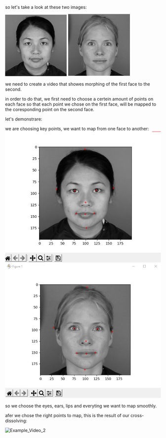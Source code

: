 so let's take a look at these two images:

![](images/image6.jpg)
![](images/image5.jpg)

we need to create a video that showes morphing of the first face to the second.

in order to do that, we first need to choose a certein amount of points on each face so that each point we chose on the first face, will be mapped to the coresponding point on the second face.

let's demonstrare:

we are choosing key points, we want to map from one face to another:
![](images/points1.jpg)
![](images/points2.jpg)

so we choose the eyes, ears, lips and everyting we want to map smoothly.

afer we chose the right points to map, this is the result of our cross-dissolving:

![Example_Video_2](https://user-images.githubusercontent.com/73134488/157604234-cbc403de-d7b9-4201-bae8-a7680f14c049.gif)

